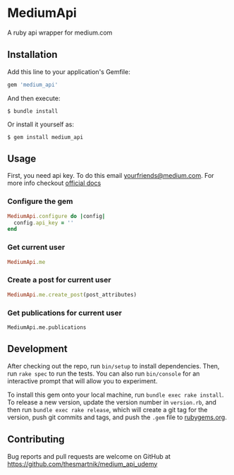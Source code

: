 # MediumApi

A ruby api wrapper for medium.com

## Installation

Add this line to your application's Gemfile:

```ruby
gem 'medium_api'
```

And then execute:

    $ bundle install

Or install it yourself as:

    $ gem install medium_api

## Usage

First, you need api key. To do this email yourfriends@medium.com. For more info checkout [official docs](https://github.com/Medium/medium-api-docs#22-self-issued-access-tokens)

### Configure the gem
```ruby
MediumApi.configure do |config|
  config.api_key = ''
end
```

### Get current user
```ruby
MediumApi.me
```

### Create a post for current user
```ruby
MediumApi.me.create_post(post_attributes)
```


### Get publications for current user
```
MediumApi.me.publications
```


## Development

After checking out the repo, run `bin/setup` to install dependencies. Then, run `rake spec` to run the tests. You can also run `bin/console` for an interactive prompt that will allow you to experiment.

To install this gem onto your local machine, run `bundle exec rake install`. To release a new version, update the version number in `version.rb`, and then run `bundle exec rake release`, which will create a git tag for the version, push git commits and tags, and push the `.gem` file to [rubygems.org](https://rubygems.org).

## Contributing

Bug reports and pull requests are welcome on GitHub at https://github.com/thesmartnik/medium_api_udemy

